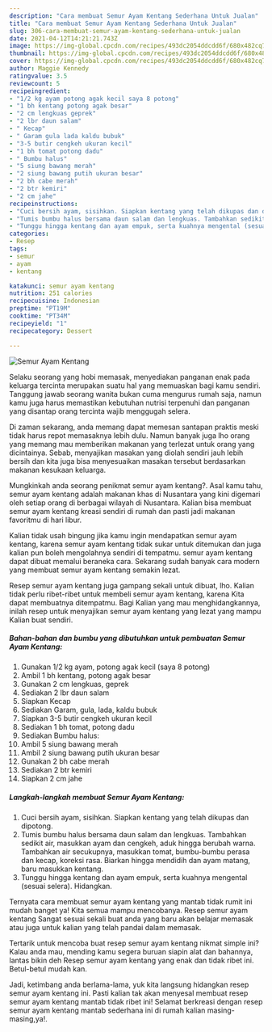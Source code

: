 ```yaml
---
description: "Cara membuat Semur Ayam Kentang Sederhana Untuk Jualan"
title: "Cara membuat Semur Ayam Kentang Sederhana Untuk Jualan"
slug: 306-cara-membuat-semur-ayam-kentang-sederhana-untuk-jualan
date: 2021-04-12T14:21:21.743Z
image: https://img-global.cpcdn.com/recipes/493dc2054ddcdd6f/680x482cq70/semur-ayam-kentang-foto-resep-utama.jpg
thumbnail: https://img-global.cpcdn.com/recipes/493dc2054ddcdd6f/680x482cq70/semur-ayam-kentang-foto-resep-utama.jpg
cover: https://img-global.cpcdn.com/recipes/493dc2054ddcdd6f/680x482cq70/semur-ayam-kentang-foto-resep-utama.jpg
author: Maggie Kennedy
ratingvalue: 3.5
reviewcount: 5
recipeingredient:
- "1/2 kg ayam potong agak kecil saya 8 potong"
- "1 bh kentang potong agak besar"
- "2 cm lengkuas geprek"
- "2 lbr daun salam"
- " Kecap"
- " Garam gula lada kaldu bubuk"
- "3-5 butir cengkeh ukuran kecil"
- "1 bh tomat potong dadu"
- " Bumbu halus"
- "5 siung bawang merah"
- "2 siung bawang putih ukuran besar"
- "2 bh cabe merah"
- "2 btr kemiri"
- "2 cm jahe"
recipeinstructions:
- "Cuci bersih ayam, sisihkan. Siapkan kentang yang telah dikupas dan dipotong."
- "Tumis bumbu halus bersama daun salam dan lengkuas. Tambahkan sedikit air, masukkan ayam dan cengkeh, aduk hingga berubah warna. Tambahkan air secukupnya, masukkan tomat, bumbu-bumbu perasa dan kecap, koreksi rasa. Biarkan hingga mendidih dan ayam matang, baru masukkan kentang."
- "Tunggu hingga kentang dan ayam empuk, serta kuahnya mengental (sesuai selera). Hidangkan."
categories:
- Resep
tags:
- semur
- ayam
- kentang

katakunci: semur ayam kentang 
nutrition: 251 calories
recipecuisine: Indonesian
preptime: "PT19M"
cooktime: "PT34M"
recipeyield: "1"
recipecategory: Dessert

---
```



![Semur Ayam Kentang](https://img-global.cpcdn.com/recipes/493dc2054ddcdd6f/680x482cq70/semur-ayam-kentang-foto-resep-utama.jpg)

Selaku seorang yang hobi memasak, menyediakan panganan enak pada keluarga tercinta merupakan suatu hal yang memuaskan bagi kamu sendiri. Tanggung jawab seorang  wanita bukan cuma mengurus rumah saja, namun kamu juga harus memastikan kebutuhan nutrisi terpenuhi dan panganan yang disantap orang tercinta wajib menggugah selera.

Di zaman  sekarang, anda memang dapat memesan santapan praktis meski tidak harus repot memasaknya lebih dulu. Namun banyak juga lho orang yang memang mau memberikan makanan yang terlezat untuk orang yang dicintainya. Sebab, menyajikan masakan yang diolah sendiri jauh lebih bersih dan kita juga bisa menyesuaikan masakan tersebut berdasarkan makanan kesukaan keluarga. 



Mungkinkah anda seorang penikmat semur ayam kentang?. Asal kamu tahu, semur ayam kentang adalah makanan khas di Nusantara yang kini digemari oleh setiap orang di berbagai wilayah di Nusantara. Kalian bisa membuat semur ayam kentang kreasi sendiri di rumah dan pasti jadi makanan favoritmu di hari libur.

Kalian tidak usah bingung jika kamu ingin mendapatkan semur ayam kentang, karena semur ayam kentang tidak sukar untuk ditemukan dan juga kalian pun boleh mengolahnya sendiri di tempatmu. semur ayam kentang dapat dibuat memalui beraneka cara. Sekarang sudah banyak cara modern yang membuat semur ayam kentang semakin lezat.

Resep semur ayam kentang juga gampang sekali untuk dibuat, lho. Kalian tidak perlu ribet-ribet untuk membeli semur ayam kentang, karena Kita dapat membuatnya ditempatmu. Bagi Kalian yang mau menghidangkannya, inilah resep untuk menyajikan semur ayam kentang yang lezat yang mampu Kalian buat sendiri.

<!--inarticleads1-->

##### Bahan-bahan dan bumbu yang dibutuhkan untuk pembuatan Semur Ayam Kentang:

1. Gunakan 1/2 kg ayam, potong agak kecil (saya 8 potong)
1. Ambil 1 bh kentang, potong agak besar
1. Gunakan 2 cm lengkuas, geprek
1. Sediakan 2 lbr daun salam
1. Siapkan  Kecap
1. Sediakan  Garam, gula, lada, kaldu bubuk
1. Siapkan 3-5 butir cengkeh ukuran kecil
1. Sediakan 1 bh tomat, potong dadu
1. Sediakan  Bumbu halus:
1. Ambil 5 siung bawang merah
1. Ambil 2 siung bawang putih ukuran besar
1. Gunakan 2 bh cabe merah
1. Sediakan 2 btr kemiri
1. Siapkan 2 cm jahe




<!--inarticleads2-->

##### Langkah-langkah membuat Semur Ayam Kentang:

1. Cuci bersih ayam, sisihkan. Siapkan kentang yang telah dikupas dan dipotong.
1. Tumis bumbu halus bersama daun salam dan lengkuas. Tambahkan sedikit air, masukkan ayam dan cengkeh, aduk hingga berubah warna. Tambahkan air secukupnya, masukkan tomat, bumbu-bumbu perasa dan kecap, koreksi rasa. Biarkan hingga mendidih dan ayam matang, baru masukkan kentang.
1. Tunggu hingga kentang dan ayam empuk, serta kuahnya mengental (sesuai selera). Hidangkan.




Ternyata cara membuat semur ayam kentang yang mantab tidak rumit ini mudah banget ya! Kita semua mampu mencobanya. Resep semur ayam kentang Sangat sesuai sekali buat anda yang baru akan belajar memasak atau juga untuk kalian yang telah pandai dalam memasak.

Tertarik untuk mencoba buat resep semur ayam kentang nikmat simple ini? Kalau anda mau, mending kamu segera buruan siapin alat dan bahannya, lantas bikin deh Resep semur ayam kentang yang enak dan tidak ribet ini. Betul-betul mudah kan. 

Jadi, ketimbang anda berlama-lama, yuk kita langsung hidangkan resep semur ayam kentang ini. Pasti kalian tak akan menyesal membuat resep semur ayam kentang mantab tidak ribet ini! Selamat berkreasi dengan resep semur ayam kentang mantab sederhana ini di rumah kalian masing-masing,ya!.

